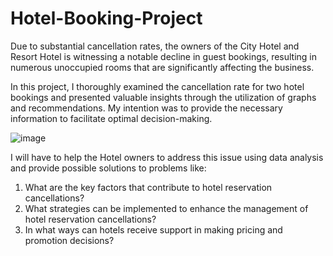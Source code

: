 # Hotel-Booking-Project
Due to substantial cancellation rates, the owners of the City Hotel and Resort Hotel is witnessing a notable decline in guest bookings, resulting in numerous unoccupied rooms that are significantly affecting the business.

In this project, I thoroughly examined the cancellation rate for two hotel bookings and presented valuable insights through the utilization of graphs and recommendations. My intention was to provide the necessary information to facilitate optimal decision-making.

![image](https://github.com/Rushi-Bhut/Hotel-Booking-Project/assets/135492992/160c5920-dc3e-48a6-967a-1290f350512d)

I will have to help the Hotel owners to address this issue using data analysis and provide possible solutions to problems like:
1. What are the key factors that contribute to hotel reservation cancellations?
2. What strategies can be implemented to enhance the management of hotel reservation cancellations?
3. In what ways can hotels receive support in making pricing and promotion decisions?
